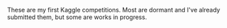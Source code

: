 These are my first Kaggle competitions. Most are dormant and I've already submitted them, but some are works in progress.
